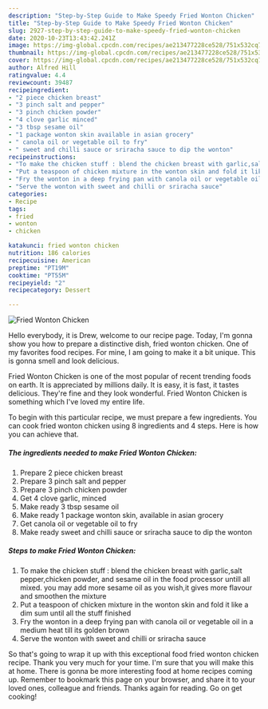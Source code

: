 ```yaml
---
description: "Step-by-Step Guide to Make Speedy Fried Wonton Chicken"
title: "Step-by-Step Guide to Make Speedy Fried Wonton Chicken"
slug: 2927-step-by-step-guide-to-make-speedy-fried-wonton-chicken
date: 2020-10-23T13:43:42.241Z
image: https://img-global.cpcdn.com/recipes/ae213477228ce528/751x532cq70/fried-wonton-chicken-recipe-main-photo.jpg
thumbnail: https://img-global.cpcdn.com/recipes/ae213477228ce528/751x532cq70/fried-wonton-chicken-recipe-main-photo.jpg
cover: https://img-global.cpcdn.com/recipes/ae213477228ce528/751x532cq70/fried-wonton-chicken-recipe-main-photo.jpg
author: Alfred Hill
ratingvalue: 4.4
reviewcount: 39487
recipeingredient:
- "2 piece chicken breast"
- "3 pinch salt and pepper"
- "3 pinch chicken powder"
- "4 clove garlic minced"
- "3 tbsp sesame oil"
- "1 package wonton skin available in asian grocery"
- " canola oil or vegetable oil to fry"
- " sweet and chilli sauce or sriracha sauce to dip the wonton"
recipeinstructions:
- "To make the chicken stuff : blend the chicken breast with garlic,salt pepper,chicken powder, and sesame oil in the food processor untill all mixed. you may add more sesame oil as you wish,it gives more flavour and smoothen the mixture"
- "Put a teaspoon of chicken mixture in the wonton skin and fold it like a dim sum until all the stuff finished"
- "Fry the wonton in a deep frying pan with canola oil or vegetable oil in a medium heat till its golden brown"
- "Serve the wonton with sweet and chilli or sriracha sauce"
categories:
- Recipe
tags:
- fried
- wonton
- chicken

katakunci: fried wonton chicken 
nutrition: 186 calories
recipecuisine: American
preptime: "PT19M"
cooktime: "PT55M"
recipeyield: "2"
recipecategory: Dessert

---
```



![Fried Wonton Chicken](https://img-global.cpcdn.com/recipes/ae213477228ce528/751x532cq70/fried-wonton-chicken-recipe-main-photo.jpg)

Hello everybody, it is Drew, welcome to our recipe page. Today, I'm gonna show you how to prepare a distinctive dish, fried wonton chicken. One of my favorites food recipes. For mine, I am going to make it a bit unique. This is gonna smell and look delicious.

Fried Wonton Chicken is one of the most popular of recent trending foods on earth. It is appreciated by millions daily. It is easy, it is fast, it tastes delicious. They're fine and they look wonderful. Fried Wonton Chicken is something which I've loved my entire life.




To begin with this particular recipe, we must prepare a few ingredients. You can cook fried wonton chicken using 8 ingredients and 4 steps. Here is how you can achieve that.

<!--inarticleads1-->

##### The ingredients needed to make Fried Wonton Chicken:

1. Prepare 2 piece chicken breast
1. Prepare 3 pinch salt and pepper
1. Prepare 3 pinch chicken powder
1. Get 4 clove garlic, minced
1. Make ready 3 tbsp sesame oil
1. Make ready 1 package wonton skin, available in asian grocery
1. Get  canola oil or vegetable oil to fry
1. Make ready  sweet and chilli sauce or sriracha sauce to dip the wonton




<!--inarticleads2-->

##### Steps to make Fried Wonton Chicken:

1. To make the chicken stuff : blend the chicken breast with garlic,salt pepper,chicken powder, and sesame oil in the food processor untill all mixed. you may add more sesame oil as you wish,it gives more flavour and smoothen the mixture
1. Put a teaspoon of chicken mixture in the wonton skin and fold it like a dim sum until all the stuff finished
1. Fry the wonton in a deep frying pan with canola oil or vegetable oil in a medium heat till its golden brown
1. Serve the wonton with sweet and chilli or sriracha sauce




So that's going to wrap it up with this exceptional food fried wonton chicken recipe. Thank you very much for your time. I'm sure that you will make this at home. There is gonna be more interesting food at home recipes coming up. Remember to bookmark this page on your browser, and share it to your loved ones, colleague and friends. Thanks again for reading. Go on get cooking!

